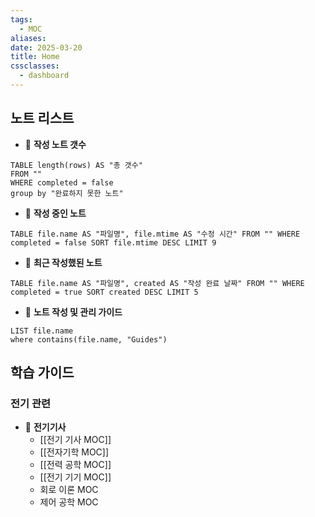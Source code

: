 ```yaml
---
tags:
  - MOC
aliases: 
date: 2025-03-20
title: Home
cssclasses:
  - dashboard
---
```


## 노트 리스트


- 📖 **작성 노트 갯수**
```dataview
TABLE length(rows) AS "총 갯수"
FROM ""
WHERE completed = false
group by "완료하지 못한 노트"
```

- 📖 **작성 중인 노트**
```dataview
TABLE file.name AS "파일명", file.mtime AS "수정 시간" FROM "" WHERE completed = false SORT file.mtime DESC LIMIT 9
```

- 📖 **최근 작성했된 노트**
```dataview
TABLE file.name AS "파일명", created AS "작성 완료 날짜" FROM "" WHERE completed = true SORT created DESC LIMIT 5
```

- 📖 **노트 작성 및 관리 가이드**
```dataview
LIST file.name
where contains(file.name, "Guides")
```


## 학습 가이드

### 전기 관련

- 📖 **전기기사**
	- [[전기 기사 MOC]]
	- [[전자기학 MOC]]
	- [[전력 공학 MOC]]
	- [[전기 기기 MOC]]
	- 회로 이론 MOC
	- 제어 공학 MOC